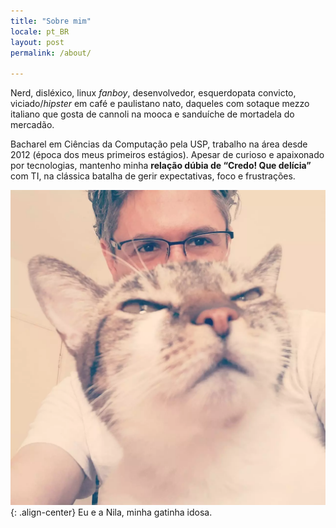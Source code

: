 ```yaml
---
title: "Sobre mim"
locale: pt_BR
layout: post
permalink: /about/

---
```


Nerd, disléxico, linux *fanboy*, desenvolvedor, esquerdopata convicto, viciado/*hipster*
em café e paulistano nato, daqueles com sotaque mezzo italiano que gosta de cannoli na mooca e
sanduíche de mortadela do mercadão.

Bacharel em Ciências da Computação pela USP, trabalho na área desde 2012 (época dos meus primeiros
estágios). Apesar de curioso e apaixonado por tecnologias, mantenho minha **relação dúbia de
“Credo! Que delícia”** com TI, na clássica batalha de gerir expectativas, foco e frustrações.

![Eu e minha gatinha Nila](/assets/images/eu-e-nila.webp){: .align-center}
Eu e a Nila, minha gatinha idosa.
